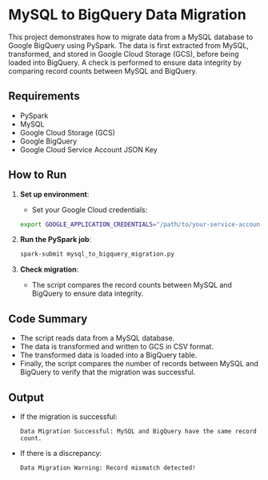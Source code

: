 # MySQL to BigQuery Data Migration

This project demonstrates how to migrate data from a MySQL database to Google BigQuery using PySpark. The data is first extracted from MySQL, transformed, and stored in Google Cloud Storage (GCS), before being loaded into BigQuery. A check is performed to ensure data integrity by comparing record counts between MySQL and BigQuery.

## Requirements

- PySpark
- MySQL
- Google Cloud Storage (GCS)
- Google BigQuery
- Google Cloud Service Account JSON Key

## How to Run

1. **Set up environment**:
    - Set your Google Cloud credentials:
    ```bash
    export GOOGLE_APPLICATION_CREDENTIALS="/path/to/your-service-account-key.json"
    ```

2. **Run the PySpark job**:
    ```bash
    spark-submit mysql_to_bigquery_migration.py
    ```

3. **Check migration**:
    - The script compares the record counts between MySQL and BigQuery to ensure data integrity.

## Code Summary

- The script reads data from a MySQL database.
- The data is transformed and written to GCS in CSV format.
- The transformed data is loaded into a BigQuery table.
- Finally, the script compares the number of records between MySQL and BigQuery to verify that the migration was successful.

## Output

- If the migration is successful:
    ```
    Data Migration Successful: MySQL and BigQuery have the same record count.
    ```

- If there is a discrepancy:
    ```
    Data Migration Warning: Record mismatch detected!
    ```
